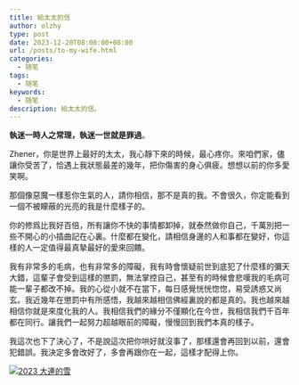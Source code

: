 ```yaml
---
title: 給太太的信
author: olzhy
type: post
date: 2023-12-20T08:00:00+08:00
url: /posts/to-my-wife.html
categories:
  - 随笔
tags:
  - 随笔
keywords:
  - 随笔
description: 給太太的信。
---
```


**執迷一時人之常理，執迷一世就是罪過**。

Zhener，你是世界上最好的太太，我心靜下來的時候，最心疼你。來咱們家，儘讓你受苦了，恰遇上我狀態最差的幾年，把你傷害的身心俱疲。想想以前的你多愛笑啊。

<!--more-->

那個像惡魔一樣惹你生氣的人，請你相信，那不是真的我。不會很久，你定能看到一個不被矇蔽的光亮的我是什麼樣子的。

你的修爲比我好百倍，所有讓你不快的事情都卸掉，就泰然做你自己，千萬別把一些不開心的小插曲記在心裏。什麼都在變化，請相信身邊的人和事都在變好，你這樣的人一定值得最真摯最好的愛來回饋。

我有非常多的毛病，也有非常多的障礙，我有時會懷疑前世到底犯了什麼樣的彌天大錯，這輩子會受到這樣的懲罰，無法掌控自己，甚至有的時候會悲嘆我的毛病可能一輩子都改不掉。我的心從小就不在當下，每日感覺恍恍惚惚，易受誘惑又尚玄。我近幾年在懲罰中有所感悟，我越來越相信佛經裏說的都是真的。我也越來越相信你就是來度化我的人。我相信我們的緣分不僅顯化在今世，我相信我們千百年都在同行。讓我們一起努力超越眼前的障礙，慢慢回到我們本真的樣子。

我這次也下了決心了，不是說這次把你哄好就沒事了，那樣還會再回到以前，還會犯錯誤。我決定多會改好了，多會再跟你在一起，這樣才配得上你。

[![2023 大連的雪](https://olzhy.github.io/static/images/uploads/2023/12/dalian-snow.jpg#center)](https://raw.githubusercontent.com/olzhy/blog-images/main/2023/dalian-snow.jpg)
